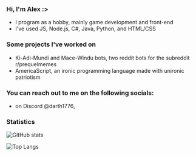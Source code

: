 ### [](https://github.com/DarthEggo/DarthEggo#intro) Hi, I'm Alex :>
- I program as a hobby, mainly game development and front-end
- I've used JS, Node.js,  C#, Java, Python, and HTML/CSS
### [](https://github.com/DarthEggo/DarthEggo#projects) Some projects I've worked on
- Ki-Adi-Mundi and Mace-Windu bots, two reddit bots for the subreddit r/prequelmemes
- AmericaScript, an ironic programming language made with unironic patriotism
### [](https://github.com/DarthEggo/DarthEggo#socials) You can reach out to me on the following socials:
-  on Discord @darth1776, 

### [](https://github.com/DarthEggo/DarthEggo#stats) Statistics
![GitHub stats](https://github-readme-stats.vercel.app/api?username=DarthEggo&show_icons=true&theme=tokyonight)

![Top Langs](https://github-readme-stats.vercel.app/api/top-langs/?username=DarthEggo&theme=tokyonight)


